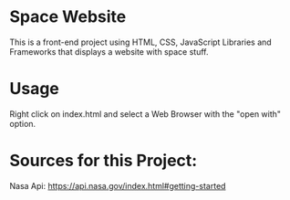 # Space Website
This is a front-end project using HTML, CSS, JavaScript Libraries and Frameworks that displays a website with space stuff.

# Usage
Right click on index.html and select a Web Browser with the "open with" option.

# Sources for this Project:
Nasa Api: https://api.nasa.gov/index.html#getting-started




